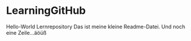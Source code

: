 # LearningGitHub
Hello-World Lernrepository
Das ist meine kleine Readme-Datei.
Und noch eine Zeile...äöüß

